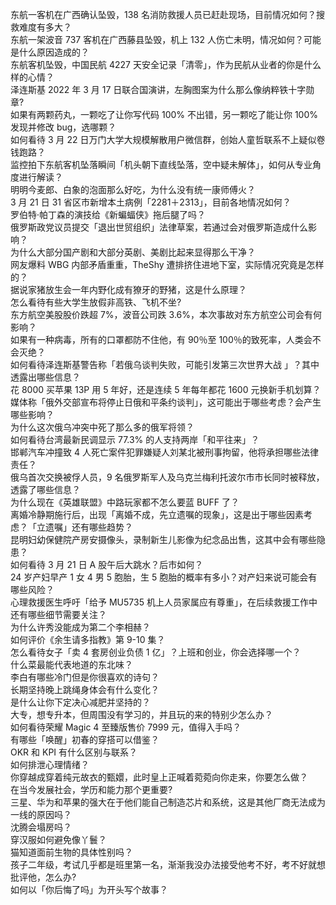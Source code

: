 东航一客机在广西确认坠毁，138 名消防救援人员已赶赴现场，目前情况如何？搜救难度有多大？  
东航一架波音 737 客机在广西藤县坠毁，机上 132 人伤亡未明，情况如何？可能是什么原因造成的？  
东航客机坠毁，中国民航 4227 天安全记录「清零」，作为民航从业者的你是什么样的心情？  
泽连斯基 2022 年 3 月 17 日联合国演讲，左胸图案为什么那么像纳粹铁十字勋章?  
如果有两颗药丸，一颗吃了让你写代码 100% 不出错，另一颗吃了能让你 100% 发现并修改 bug，选哪颗？  
如何看待 3 月 22 日万门大学大规模解散用户微信群，创始人童哲联系不上疑似卷钱跑路？  
监控拍下东航客机坠落瞬间「机头朝下直线坠落，空中疑未解体」，如何从专业角度进行解读？  
明明今麦郎、白象的泡面那么好吃，为什么没有统一康师傅火？  
3 月 21 日 31 省区市新增本土病例「2281＋2313」，目前各地情况如何？  
罗伯特·帕丁森的演技给《新蝙蝠侠》拖后腿了吗？  
俄罗斯政党议员提交「退出世贸组织」法律草案，若通过会对俄罗斯造成什么影响？  
为什么大部分国产剧和大部分英剧、美剧比起来显得那么干净？  
网友爆料 WBG 内部矛盾重重，TheShy 遭排挤住进地下室，实际情况究竟是怎样的？  
据说家猪放生会一年内野化成有獠牙的野猪，这是什么原理？  
怎么看待有些大学生放假非高铁、飞机不坐?  
东方航空美股股价跌超 7%，波音公司跌 3.6%，本次事故对东方航空公司会有何影响？  
如果有一种病毒，所有的口罩都防不住他，有 90％至 100％的致死率，人类会不会灭绝？  
如何看待泽连斯基警告称「若俄乌谈判失败，可能引发第三次世界大战 」？其中透露出哪些信息？  
花 8000 买苹果 13P 用 5 年好，还是连续 5 年每年都花 1600 元换新手机划算？  
媒体称「俄外交部宣布将停止日俄和平条约谈判」，这可能出于哪些考虑？会产生哪些影响？  
为什么这次俄乌冲突中死了那么多的俄军将领？  
如何看待台湾最新民调显示 77.3% 的人支持两岸「和平往来」？  
邯郸汽车冲撞致 4 人死亡案件犯罪嫌疑人刘某北被刑事拘留，他将承担哪些法律责任？  
俄乌首次交换被俘人员，9 名俄罗斯军人及乌克兰梅利托波尔市市长同时被释放，透露了哪些信息？  
为什么现在《英雄联盟》中路玩家都不怎么要蓝 BUFF 了？  
离婚冷静期施行后，出现「离婚不成，先立遗嘱的现象」，这是出于哪些因素考虑？「立遗嘱」还有哪些趋势？  
昆明妇幼保健院产房安摄像头，录制新生儿影像为纪念品出售，这其中会有哪些隐患？  
如何看待 3 月 21 日 A 股午后大跳水？后市如何？  
24 岁产妇早产 1 女 4 男 5 胞胎，生 5 胞胎的概率有多小？对产妇来说可能会有哪些风险？  
心理救援医生呼吁「给予 MU5735 机上人员家属应有尊重」，在后续救援工作中还有哪些细节需要关注？  
为什么许秀没能成为第二个李相赫？  
如何评价《余生请多指教》第 9-10 集？  
怎么看待女子「卖 4 套房创业负债 1 亿」？上班和创业，你会选择哪一个？  
什么菜最能代表地道的东北味？  
李白有哪些冷门但是你很喜欢的诗句？  
长期坚持晚上跳绳身体会有什么变化？  
是什么让你下定决心减肥并坚持的？  
大专，想专升本，但周围没有学习的，并且玩的来的特别少怎么办？  
如何看待荣耀 Magic 4 至臻版售价 7999 元，值得入手吗？  
有哪些「唤醒」初春的穿搭可以借鉴？  
OKR 和 KPI 有什么区别与联系？  
如何排泄心理情绪？  
你穿越成穿着纯元故衣的甄嬛，此时皇上正喊着菀菀向你走来，你要怎么做？  
在当今发展社会，学历和能力那个更重要?  
三星、华为和苹果的强大在于他们能自己制造芯片和系统，这是其他厂商无法成为一线的原因吗？  
沈腾会塌房吗？  
穿汉服如何避免像丫鬟？  
猫知道面前生物的具体性别吗？  
孩子二年级，考试几乎都是班里第一名，渐渐我没办法接受他考不好，考不好就想批评他，怎么办?  
如何以「你后悔了吗」为开头写个故事？  
